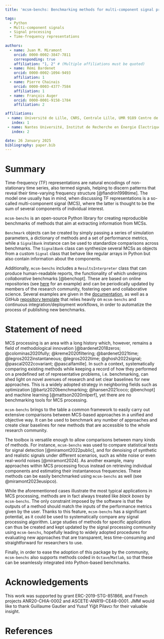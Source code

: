 ```yaml
---
title: 'mcsm-benchs: Benchmarking methods for multi-component signal processing'

tags:
  - Python
  - Multi-component signals
  - Signal processing
  - Time-frequency representations
  
authors:
  - name: Juan M. Miramont
    orcid: 0000-0002-3847-7811
    corresponding: true
    affiliation: "1, 2" # (Multiple affiliations must be quoted)
  - name: Rémi Bardenet
    orcid: 0000-0002-1094-9493
    affiliation: 1
  - name: Pierre Chainais
    orcid: 0000-0003-4377-7584
    affiliation: 1
  - name: François Auger
    orcid: 0000-0001-9158-1784
    affiliation: 2

affiliations:
 - name: Université de Lille, CNRS, Centrale Lille, UMR 9189 Centre de Recherche en Informatique, Signal et Automatique de Lille (CRIStAL), Lille, France.
   index: 1
 - name: Nantes Université, Institut de Recherche en Énergie Électrique de Nantes Atlantique (IREENA, UR 4642), Saint-Nazaire, France.
   index: 2

date: 26 January 2025
bibliography: paper.bib
---
```


# Summary

Time-frequency (TF) representations are natural encodings of non-stationary time series, also termed signals, helping to discern patterns that reveal their time-varying frequency structure [@flandrin1998time].
The model one usually has in mind, when discussing TF representations is a so-called multi-component signal (MCS), where the latter is thought to be the sum of several components of individual interest.

`mcsm-benchs` is an open-source Python library for creating reproducible benchmarks of methods that aim at extracting information from MCSs.

`Benchmark` objects can be created by simply passing a series of simulation parameters, a dictionary of methods and a set of performance metrics, while a `SignalBank` instance can be used to standardize comparisons across benchmarks.
The `SignalBank` class can synthesize several MCSs as objects from a custom `Signal` class that behave like regular arrays in Python but also contain information about the components.

Additionally, `mcsm-benchs` includes a `ResultsInterpreter` class that can produce human-readable reports, the functionality of which underpins *collaborative* benchmarks [@benchopt].
These are based on online repositories (see [here](https://jmiramont.github.io/benchmarks-detection-denoising/results_denoising.html) for an example) and can be periodically updated by members of the research community, fostering open and collaborative science.
Several examples are given in the [documentation](https://jmiramont.github.io/mcsm-benchs/), as well as a GitHub [repository template](https://github.com/jmiramont/collab-benchmark-template) that relies heavily on `mcsm-benchs` and continuous integration/deployment workflows, in order to automatize the process of publishing new benchmarks.

# Statement of need

MCS processing is an area with a long history which, however, remains a field of methodological innovation [@bardenet2018zeros; @colominas2020fully; @kreme2020filtering; @bardenet2021time; @legros2022instantaneous; @legros2022time; @ghosh2022signal; @pascal2022covariant; @pascalfamille].
In such a context, systematically comparing existing methods while keeping a record of how they performed on a predefined set of representative problems, i.e. benchmarking, can shed light on novel avenues of research and set clear baselines for new approaches.
This is a widely adopted strategy in neighboring fields such as optimization [@bartz2020benchmarking; @hansen2021coco; @benchopt] and machine learning [@mattson2020mlperf], yet there are no benchmarking tools for MCS processing.

`mcsm-benchs` brings to the table a common framework to easily carry out extensive comparisons between MCS-based approaches in a unified and objective way.
It can be used to benchmark any number of approaches and create clear baselines for new methods that are accessible to the whole research community.

The toolbox is versatile enough to allow comparisons between many kinds of methods.
For instance, `mcsm-benchs` was used to compare statistical tests for signal detection [@miramont2022public], and for denoising of synthetic and realistic signals under different scenarios, such as white noise or even real-world noises [@miramont2024].
As another example, many approaches within MCS processing focus instead on retrieving individual components and estimating their instantaneous frequencies.
These methods can be easily benchmarked using `mcsm-benchs` as well (see @miramont2023eusipco).

While the aforementioned cases illustrate the most typical applications in MCS processing, methods are in fact always treated like *black boxes* by `mcsm-benchs`.
The only constraint imposed by the software is that the outputs of a method should match the inputs of the performance metrics given by the user.
Thanks to this feature, `mcsm-benchs` has a significant potential, as it could be used to systematically compare any signal processing algorithm.
Large studies of methods for specific applications can thus be created and kept updated by the signal processing community using `mcsm-benchs`, hopefully leading to widely adopted procedures for evaluating new approaches that are transparent, less time-consuming and straightforward for researchers to use.

Finally, in order to ease the adoption of this package by the community, `mcsm-benchs` also supports methods coded in `Octave`/`Matlab`, so that these can be seamlessly integrated into Python-based benchmarks.

# Acknowledgements
This work was supported by grant ERC-2019-STG-851866, and French projects ANR20-CHIA-0002 and ASCETE-ANR19-CE48-0001.
JMM would like to thank Guillaume Gautier and Yusuf Yiğit Pilavcı for their valuable insight.

# References